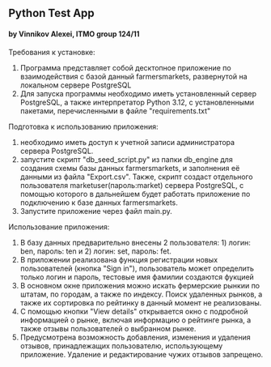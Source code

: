 ## Python Test App
#### by Vinnikov Alexei, ITMO group 124/11

Требования к установке:
1. Программа представляет собой десктопное приложение по взаимодействия с базой данный farmersmarkets, развернутой на 
локальном сервере PostgreSQL
2. Для запуска программы необходимо иметь установленный сервер PostgreSQL, а также интерпретатор Python 3.12, с установленными пакетами, перечисленными в файле "requirements.txt"

Подготовка к использованию приложения: 
1. необходимо иметь доступ к учетной записи администратора сервера PostgreSQL.
2. запустите скрипт "db_seed_script.py" из папки db_engine для создания схемы базы данных farmersmarkets, и заполнения её данными из файла "Export.csv". Также, скрипт создаст отдельного пользователя marketuser(пароль:market) сервера PostgreSQL, с помощью которого в дальнейшем будет работать приложение по подключению к базе данных farmersmarkets.
3. Запустите приложение через файл main.py.

Использование приложения:
1. В базу данных предварительно внесены 2 пользователя: 1) логин: ben, пароль: ten и 2) логин: set, пароль: fet.
2. В приложении реализована функция регистрации новых пользователей (кнопка "Sign in"), пользователь может определить только логин и пароль, тестовые имя фамилии создаются фукцией
3. В основном окне приложения можно искать фермерские рынкии по штатам, по городам, а также по индексу. Поиск удаленных рынков, а также их сортировка по рейтинку в данный момент не реализованы.
4. С помощью кнопки "View details" открывается окно с подробной информацией о рынке, включая информацию о рейтинге рынка, а также отзывы пользователей о выбранном рынке.
5. Предусмотрена возможность добавления, изменения и удаления отзывов, принадлежащих пользователю, использующему приложение. Удаление и редактирование чужих отзывов запрещено.
